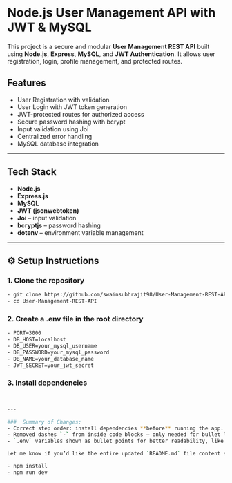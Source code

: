 #  Node.js User Management API with JWT & MySQL

This project is a secure and modular **User Management REST API** built using **Node.js**, **Express**, **MySQL**, and **JWT Authentication**. It allows user registration, login, profile management, and protected routes.

##  Features

-  User Registration with validation
-  User Login with JWT token generation
-  JWT-protected routes for authorized access
-  Secure password hashing with bcrypt
-  Input validation using Joi
-  Centralized error handling
-  MySQL database integration

---

##  Tech Stack

- **Node.js**
- **Express.js**
- **MySQL**
- **JWT (jsonwebtoken)**
- **Joi** – input validation
- **bcryptjs** – password hashing
- **dotenv** – environment variable management

---

## ⚙️ Setup Instructions

### 1. Clone the repository
```bash
- git clone https://github.com/swainsubhrajit98/User-Management-REST-API.git
- cd User-Management-REST-API
```
### 2. Create a .env file in the root directory
```bash
- PORT=3000
- DB_HOST=localhost
- DB_USER=your_mysql_username
- DB_PASSWORD=your_mysql_password
- DB_NAME=your_database_name
- JWT_SECRET=your_jwt_secret
```
### 3. Install dependencies
   ```bash


---

###  Summary of Changes:
- Correct step order: install dependencies **before** running the app.
- Removed dashes `-` from inside code blocks — only needed for bullet lists outside of code.
- `.env` variables shown as bullet points for better readability, like your screenshot.

Let me know if you’d like the entire updated `README.md` file content so you can copy and paste it directly!

- npm install
- npm run dev
```

